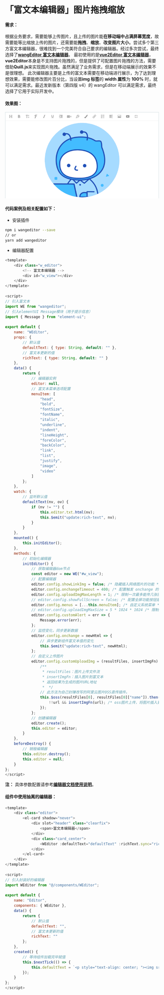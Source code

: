 # 「富文本编辑器」图片拖拽缩放

#### 需求：

根据业务要求，需要能够上传图片，且上传的图片能**在移动端中占满屏幕宽度**，故需要能等比缩放上传的图片，还需要能**拖拽**、**缩放**、**改变图片大小**。尝试多个第三方富文本编辑器，很难找到一个完美符合自己要求的编辑器。经过多次尝试，最终选择了[**wangEditor 富文本编辑器**](http://www.wangeditor.com/)。
最初使用的是[**vue2Editor 富文本编辑器**](https://www.vue2editor.com/)，**vue2Editor**本身是不支持图片拖拽的，但是提供了可配置图片拖拽的方法，需要借助**Quill.js**来实现图片拖拽。虽然满足了业务需求，但是在移动端展示的效果不是很理想。
此次编辑器主要是上传的富文本需要在移动端进行展示，为了达到理想效果，需要能修改图片百分比，当设置**img 标签**的 **width 属性**为 **100%** 时，就可以满足需求。最近发新版本（第四版 v4）的 wangEditor 可以满足需求，最终选择了它用于实际开发中。

#### 效果图：

![效果图](./img/1-1.png)

#### 代码案例及相关配置如下：

-   安装插件

```bash title="安装插件"
npm i wangeditor --save
// or
yarn add wangeditor
```

-   编辑器配置

```javascript title="示例代码"
<template>
	<div class="w_editor">
		<!-- 富文本编辑器 -->
		<div id="w_view"></div>
	</div>
</template>

<script>
// 引入富文本
import WE from "wangeditor";
// 引入elementUI Message模块（用于提示信息）
import { Message } from "element-ui";

export default {
	name: "WEditor",
	props: {
		// 默认值
		defaultText: { type: String, default: "" },
		// 富文本更新的值
		richText: { type: String, default: "" }
	},
	data() {
		return {
			// 编辑器实例
			editor: null,
			// 富文本菜单选项配置
			menuItem: [
				"head",
				"bold",
				"fontSize",
				"fontName",
				"italic",
				"underline",
				"indent",
				"lineHeight",
				"foreColor",
				"backColor",
				"link",
				"list",
				"justify",
				"image",
				"video"
			]
		};
	},
	watch: {
		// 监听默认值
		defaultText(nv, ov) {
			if (nv != "") {
				this.editor.txt.html(nv);
				this.$emit("update:rich-text", nv);
			}
		}
	},
	mounted() {
		this.initEditor();
	},
	methods: {
		// 初始化编辑器
		initEditor() {
			// 获取编辑器dom节点
			const editor = new WE("#w_view");
			// 配置编辑器
			editor.config.showLinkImg = false; /* 隐藏插入网络图片的功能 */
			editor.config.onchangeTimeout = 400; /* 配置触发 onchange 的时间频率，默认为 200ms */
			editor.config.uploadImgMaxLength = 1; /* 限制一次最多能传几张图片 */
			// editor.config.showFullScreen = false; /* 配置全屏功能按钮是否展示 */
			editor.config.menus = [...this.menuItem]; /* 自定义系统菜单 */
			// editor.config.uploadImgMaxSize = 5 * 1024 * 1024 /* 限制图片大小 */;
			editor.config.customAlert = err => {
				Message.error(err);
			};
			// 监控变化，同步更新数据
			editor.config.onchange = newHtml => {
				// 异步更新组件富文本值的变化
				this.$emit("update:rich-text", newHtml);
			};
			// 自定义上传图片
			editor.config.customUploadImg = (resultFiles, insertImgFn) => {
				/**
				 * resultFiles：图片上传文件流
				 * insertImgFn：插入图片到富文本
				 * 返回结果为生成的图片URL地址
				 *  */
				// 此方法为自己封赚改写的阿里云图片OSS直传插件。
				this.$oss(resultFiles[0], resultFiles[0]["name"]).then(url => {
					!!url && insertImgFn(url); /* oss图片上传，将图片插入到编辑器中 */
				});
			};
			// 创建编辑器
			editor.create();
			this.editor = editor;
		}
	},
	beforeDestroy() {
		// 销毁编辑器
		this.editor.destroy();
		this.editor = null;
	}
};
</script>
```

**注：** 具体参数配置请参考[**编辑器文档使用说明**](http://www.wangeditor.com/doc/)。

#### 组件中使用抽离的编辑器：

```javascript title="示例代码"
<template>
	<div class="editor">
		<el-card shadow="never">
			<div slot="header" class="clearfix">
				<span>富文本编辑器</span>
			</div>
			<div class="card_center">
				<WEditor :defaultText="defaultText" :richText.sync="richText" />
			</div>
		</el-card>
	</div>
</template>

<script>
// 引入封装好的编辑器
import WEditor from "@/components/WEditor";

export default {
	name: "Editor",
	components: { WEditor },
	data() {
		return {
			// 默认值
			defaultText: "",
			// 富文本更新的值
			richText: ""
		};
	},
	created() {
		// 等待组件加载完毕赋值
		this.$nextTick(() => {
			this.defaultText = `<p style="text-align: center; "><img src="https://img.zcool.cn/community/01d89d556899f60000012716e4364f.jpg" width="30%" style="text-align: center; max-width: 100%;"></p>`;
		});
	}
};
</script>
```
